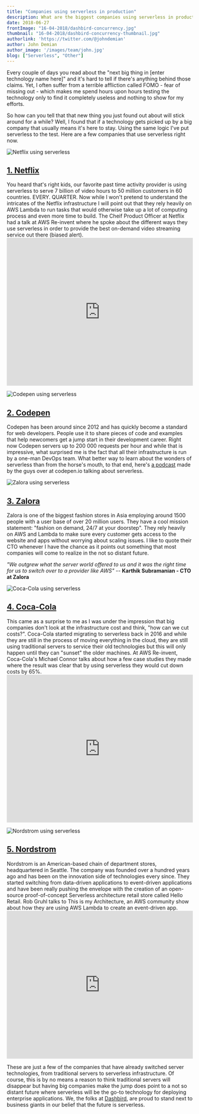 ```yaml
---
title: "Companies using serverless in production"
description: What are the biggest companies using serverless in production right now.
date: 2018-06-27
frontImage: "16-04-2018/dashbird-concurrency.jpg"
thumbnail: "16-04-2018/dashbird-concurrency-thumbnail.jpg"
authorlink: 'https://twitter.com/@johndemian'
author: John Demian
author_image: '/images/team/john.jpg'
blog: ["Serverless", "Other"]
---
```


Every couple of days you read about the "next big thing in [enter technology name here]" and it's hard to tell if there's anything behind those claims. Yet, I often suffer from a terrible affliction called FOMO - fear of missing out - which makes me spend hours upon hours testing the technology only to find it completely useless and nothing to show for my efforts.

So how can you tell that that new thing you just found out about will stick around for a while? Well, I found that if a technology gets picked up by a big company that usually means it's here to stay. Using the same logic I've put serverless to the test. Here are a few companies that use serverless right now.


![Netflix using serverless](/images/blog/2018-06-27/netflix-serverless.jpg)
<h2><a href="https://netflix.com/">1. Netflix</a> </h2>
You heard that's right kids, our favorite past time activity provider is using serverless to serve 7 billion of video hours to 50 million customers in 60 countries. EVERY. QUARTER. Now while I won't pretend to understand the intricates of the Netflix infrastructure I will point out that they rely heavily on AWS Lambda to run tasks that would otherwise take up a lot of computing process and even more time to build. The Cheif Product Officer at Netflix had a talk at AWS Re-invent where he spoke about the different ways they use serverless in order to provide the best on-demand video streaming service out there (biased alert).

<iframe width="100%"  height="400px" src="https://www.youtube.com/embed/hU25CIRPIJo" frameborder="0" allow="autoplay; encrypted-media" allowfullscreen></iframe>


![Codepen using serverless](/images/blog/2018-06-27/codepen-serverless.jpg)
<h2><a href="https://codepen.io">2. Codepen</a></h2>
Codepen has been around since 2012 and has quickly become a standard for web developers. People use it to share pieces of code and examples that help newcomers get a jump start in their development career. 
Right now Codepen servers up to 200 000 requests per hour and while that is impressive, what surprised me is the fact that all their infrastructure is run by a one-man DevOps team.
What better way to learn about the wonders of serverless than from the horse's mouth, to that end, here's <a href="https://blog.codepen.io/2018/02/06/160-serverless/"> a podcast</a> made by the guys over at codepen.io talking about serverless.


![Zalora using serverless](/images/blog/2018-06-27/zalora-serverless.jpg)
<h2><a href="https://zalora.com">3. Zalora</a></h2>
Zalora is one of the biggest fashion stores in Asia employing around 1500 people with a user base of over 20 million users.
They have a cool mission statement: "fashion on demand, 24/7 at your doorstep". They rely heavily on AWS and Lambda to make sure every customer gets access to the website and apps without worrying about scaling issues.
I like to quote their CTO whenever I have the chance as it points out something that most companies will come to realize in the not so distant future.

<i>"We outgrew what the server world offered to us and it was the right time for us to switch over to a provider like AWS" </i  >-- <strong>Karthik Subramanian - CTO at Zalora</strong>

![Coca-Cola using serverless](/images/blog/2018-06-27/coca-cola-serverless.jpg)
<h2><a href="http://www.coca-cola.com/">4. Coca-Cola</a></h2>
This came as a surprise to me as I was under the impression that big companies don't look at the infrastructure cost and think, "how can we cut costs?". Coca-Cola started migrating to serverless back in 2016 and while they are still in the process of moving everything in the cloud, they are still using traditional servers to service their old technologies but this will only happen until they can "sunset" the older machines. At AWS Re-invent, Coca-Cola's Michael Connor talks about how a few case studies they made where the result was clear that by using serverless they would cut down costs by 65%.
<iframe width="100%"  height="400px" src="https://www.youtube.com/embed/yErmil00DYs" frameborder="0" allow="autoplay; encrypted-media" allowfullscreen></iframe>

![Nordstrom using serverless](/images/blog/2018-06-27/nordstrom-serverless.jpg)
<h2><a href="https://shop.nordstrom.com/">5. Nordstrom</a></h2>
Nordstrom is an  American-based chain of department stores, headquartered in Seattle. The company was founded over a hundred years ago and has been on the innovation side of technologies every since. They started switching from data-driven applications to event-driven applications and have been really pushing the envelope with the creation of an open-source proof-of-concept Serverless architecture retail store called Hello Retail. Rob Gruhl talks to This is my Architecture, an AWS community show about how they are using AWS Lambda to create an event-driven app.
<iframe width="100%"  height="400px" src="https://www.youtube.com/embed/O7PTtm_3Os4" frameborder="0" allow="autoplay; encrypted-media" allowfullscreen></iframe>

These are just a few of the companies that have already switched server technologies, from traditional servers to serverless infrastructure. Of course, this is by no means a reason to think traditional servers will disappear but having big companies make the jump does point to a not so distant future where serverless will be the go-to technology for deploying enterprise applications. We, the folks at <a href="https://dashbird.io">Dashbird</a>, are proud to stand next to business giants in our belief that the future is serverless</strong>.